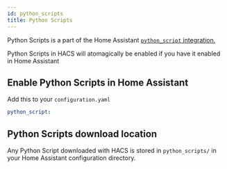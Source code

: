 ```yaml
---
id: python_scripts
title: Python Scripts
---
```


Python Scripts is a part of the Home Assistant [`python_script` integration.](https://www.home-assistant.io/integrations/python_script/)

Python Scripts in HACS will atomagically be enabled if you have it enabled in Home Assistant

## Enable Python Scripts in Home Assistant

Add this to your `configuration.yaml`

```yaml
python_script:
```

## Python Scripts download location

Any Python Script downloaded with HACS is stored in `python_scripts/` in your Home Assistant configuration directory.
